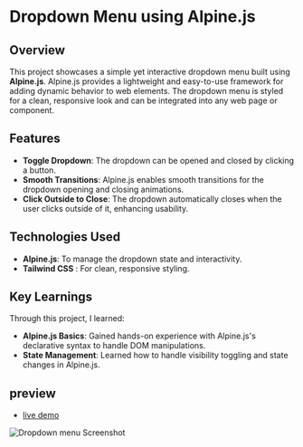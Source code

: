# Dropdown Menu using Alpine.js

## Overview
This project showcases a simple yet interactive dropdown menu built using **Alpine.js**. Alpine.js provides a lightweight and easy-to-use framework for adding dynamic behavior to web elements. The dropdown menu is styled for a clean, responsive look and can be integrated into any web page or component.

## Features
- **Toggle Dropdown**: The dropdown can be opened and closed by clicking a button.
- **Smooth Transitions**: Alpine.js enables smooth transitions for the dropdown opening and closing animations.
- **Click Outside to Close**: The dropdown automatically closes when the user clicks outside of it, enhancing usability.
  
## Technologies Used
- **Alpine.js**: To manage the dropdown state and interactivity.
- **Tailwind CSS** : For clean, responsive styling.
  
## Key Learnings
Through this project, I learned:
- **Alpine.js Basics**: Gained hands-on experience with Alpine.js's declarative syntax to handle DOM manipulations.
- **State Management**: Learned how to handle visibility toggling and state changes in Alpine.js.

## preview
- [live demo](https://bilalben23.github.io/dropdown_menu_using_Alpine.js/)

![ Dropdown menu Screenshot](https://github.com/Bilalben23/dropdown_menu_using_Alpine.js/assets/129977156/6f41ff4f-b74a-49d6-a02a-273ea5541551)
